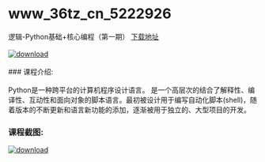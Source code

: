 # www_36tz_cn_5222926
逻辑-Python基础+核心编程（第一期）
[下载地址](http://www.36tz.cn/article/5222926 "下载地址")
<br/></br>[![download](http://36tz.cn/muke_img/2022_02_1-33-300x143.png "下载地址")](http://www.36tz.cn/article/5222926 "下载地址")
<br/></br>### 课程介绍:<br/></br>Python是一种跨平台的计算机程序设计语言。 是一个高层次的结合了解释性、编译性、互动性和面向对象的脚本语言。最初被设计用于编写自动化脚本(shell)，随着版本的不断更新和语言新功能的添加，逐渐被用于独立的、大型项目的开发。

### 课程截图:
[![download](http://36tz.cn/muke_img/2022_02_2-69.png "下载地址")](http://www.36tz.cn/article/5222926 "下载地址")
